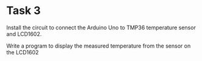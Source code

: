 # Task 3
Install the circuit to connect the Arduino Uno to TMP36 temperature sensor and LCD1602.

Write a program to display the measured temperature from the sensor on the LCD1602 
